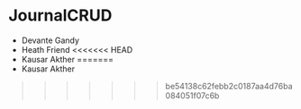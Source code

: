 # JournalCRUD
- Devante Gandy
- Heath Friend
<<<<<<< HEAD
- Kausar Akther
=======
- Kausar Akther 
>>>>>>> be54138c62febb2c0187aa4d76ba084051f07c6b
